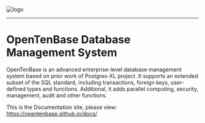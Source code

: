 ![logo](https://github.com/OpenTenBase/OpenTenBase/raw/v2.5.0-release_tbase_in_code/images/OpenTenBase_logo.svg)
___
# OpenTenBase Database Management System
OpenTenBase is an advanced enterprise-level database management system based on prior work of Postgres-XL project. It supports an extended subset of the SQL standard, including transactions, foreign keys, user-defined types and functions. Additional, it adds parallel computing, security, management, audit and other functions.

This is the Documentation site, please view: https://opentenbase.github.io/docs/